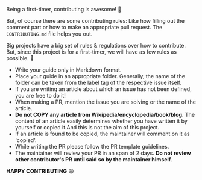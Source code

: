 Being a first-timer, contributing is awesome! :tada:

But, of course there are some contributing rules: Like how filling out the comment part or how to make an appropriate pull request.
The `CONTRIBUTING.md` file helps you out.

Big projects have a big set of rules & regulations over how to contribute. But, since this project is for a first-timer, 
we will have as few rules as possible. :pizza:

- Write your guide only in Markdown format.
- Place your guide in an appropriate folder. Generally, the name of the folder can be taken from the label tag of the respective 
issue itself.
- If you are writing an article about which an issue has not been defined, you are free to do it!
- When making a PR, mention the issue you are solving or the name of the article.
- **Do not COPY any article from Wikipedia/encyclopedia/book/blog**. The content of an article easily determines whether you have
written it by yourself or copied it.And this is not the aim of this project.
- If an article is found to be copied, the maintainer will comment on it as 'copied'.
- While writing the PR please follow the PR template guidelines.
- The maintainer will review your PR in an span of 2 days. **Do not review other contributor's PR until said so by the maintainer
himself**.

**HAPPY CONTRIBUTING** :smile:
